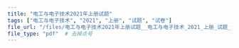 ```yaml
---
title: "电工与电子技术2021年上册试题"
tags: ["电工与电子技术", "2021", "上册", "试题", "试卷"]
file_url: "/files/电工与电子技术2021年上册试题__电工与电子技术_2021_上册_试题_试卷.pdf"
file_type: "pdf"  # 去掉点号
---
```




<!-- 文件类型: .pdf -->
<!-- 文件图标: 📄 -->
